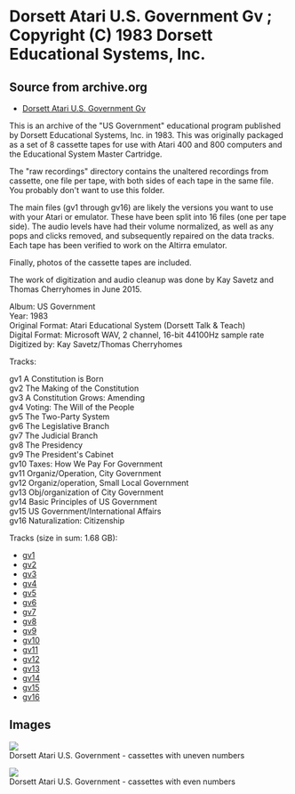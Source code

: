 # Dorsett Atari U.S. Government Gv ; Copyright (C) 1983 Dorsett Educational Systems, Inc.  
## Source from archive.org  
- [Dorsett Atari U.S. Government Gv](https://archive.org/details/DorsettAtariUSGovernment)  
  
This is an archive of the "US Government" educational program published by Dorsett Educational Systems, Inc. in 1983. This was originally packaged as a set of 8 cassette tapes for use with Atari 400 and 800 computers and the Educational System Master Cartridge.  
  
The "raw recordings" directory contains the unaltered recordings from cassette, one file per tape, with both sides of each tape in the same file. You probably don't want to use this folder.  
  
The main files (gv1 through gv16) are likely the versions you want to use with your Atari or emulator. These have been split into 16 files (one per tape side). The audio levels have had their volume normalized, as well as any pops and clicks removed, and subsequently repaired on the data tracks. Each tape has been verified to work on the Altirra emulator.  
  
Finally, photos of the cassette tapes are included.  
  
The work of digitization and audio cleanup was done by Kay Savetz and Thomas Cherryhomes in June 2015.  
  
Album: US Government  
Year: 1983  
Original Format: Atari Educational System (Dorsett Talk & Teach)  
Digital Format: Microsoft WAV, 2 channel, 16-bit 44100Hz sample rate  
Digitized by: Kay Savetz/Thomas Cherryhomes  
  
Tracks:  
  
gv1	A Constitution is Born  
gv2	The Making of the Constitution  
gv3	A Constitution Grows: Amending  
gv4	Voting: The Will of the People  
gv5	The Two-Party System  
gv6	The Legislative Branch  
gv7	The Judicial Branch  
gv8	The Presidency  
gv9	The President's Cabinet  
gv10	Taxes: How We Pay For Government  
gv11	Organiz/Operation, City Government  
gv12	Organiz/operation, Small Local Government  
gv13	Obj/organization of City Government  
gv14	Basic Principles of US Government  
gv15	US Government/International Affairs  
gv16	Naturalization: Citizenship  
  
Tracks (size in sum: 1.68 GB):  
  
- [gv1](http://data.atariwiki.org/FLAC/U.S._Government/gv1.flac)  
- [gv2](http://data.atariwiki.org/FLAC/U.S._Government/gv2.flac)  
- [gv3](http://data.atariwiki.org/FLAC/U.S._Government/gv3.flac)  
- [gv4](http://data.atariwiki.org/FLAC/U.S._Government/gv4.flac)  
- [gv5](http://data.atariwiki.org/FLAC/U.S._Government/gv5.flac)  
- [gv6](http://data.atariwiki.org/FLAC/U.S._Government/gv6.flac)  
- [gv7](http://data.atariwiki.org/FLAC/U.S._Government/gv7.flac)  
- [gv8](http://data.atariwiki.org/FLAC/U.S._Government/gv8.flac)  
- [gv9](http://data.atariwiki.org/FLAC/U.S._Government/gv9.flac)  
- [gv10](http://data.atariwiki.org/FLAC/U.S._Government/gv10.flac)  
- [gv11](http://data.atariwiki.org/FLAC/U.S._Government/gv11.flac)  
- [gv12](http://data.atariwiki.org/FLAC/U.S._Government/gv12.flac)  
- [gv13](http://data.atariwiki.org/FLAC/U.S._Government/gv13.flac)  
- [gv14](http://data.atariwiki.org/FLAC/U.S._Government/gv14.flac)  
- [gv15](http://data.atariwiki.org/FLAC/U.S._Government/gv15.flac)  
- [gv16](http://data.atariwiki.org/FLAC/U.S._Government/gv16.flac)  
## Images  
![](attachments/gvA_.jpg)  
Dorsett Atari U.S. Government - cassettes with uneven numbers  
  
![](attachments/gvB_.jpg)  
Dorsett Atari U.S. Government - cassettes with even numbers  

